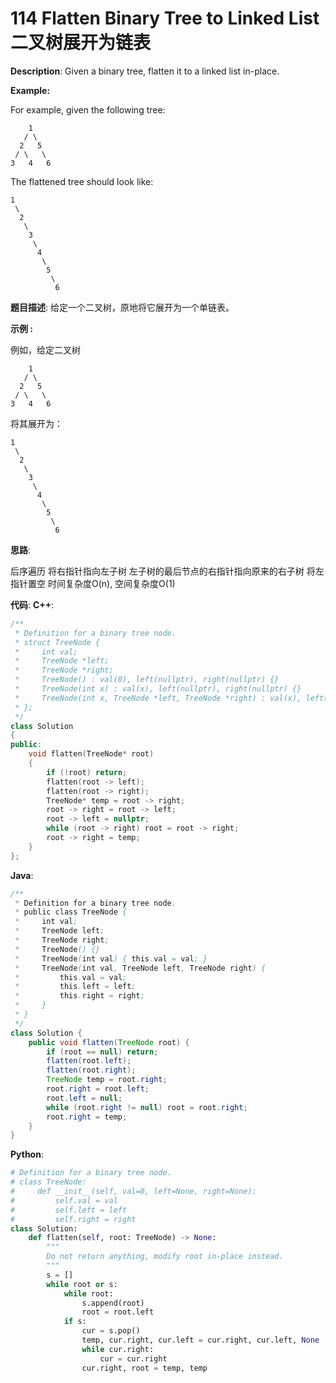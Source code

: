 # 114 Flatten Binary Tree to Linked List 二叉树展开为链表

__Description__:
Given a binary tree, flatten it to a linked list in-place.

__Example:__

For example, given the following tree:

```text
    1
   / \
  2   5
 / \   \
3   4   6
```

The flattened tree should look like:

```text
1
 \
  2
   \
    3
     \
      4
       \
        5
         \
          6
```

__题目描述__:
给定一个二叉树，原地将它展开为一个单链表。

__示例 :__

例如，给定二叉树

```text
    1
   / \
  2   5
 / \   \
3   4   6
```

将其展开为：

```text
1
 \
  2
   \
    3
     \
      4
       \
        5
         \
          6
```

__思路__:

后序遍历
将右指针指向左子树
左子树的最后节点的右指针指向原来的右子树
将左指针置空
时间复杂度O(n), 空间复杂度O(1)

__代码__:
__C++__:

```C++
/**
 * Definition for a binary tree node.
 * struct TreeNode {
 *     int val;
 *     TreeNode *left;
 *     TreeNode *right;
 *     TreeNode() : val(0), left(nullptr), right(nullptr) {}
 *     TreeNode(int x) : val(x), left(nullptr), right(nullptr) {}
 *     TreeNode(int x, TreeNode *left, TreeNode *right) : val(x), left(left), right(right) {}
 * };
 */
class Solution 
{
public:
    void flatten(TreeNode* root) 
    {
        if (!root) return;
        flatten(root -> left);
        flatten(root -> right);
        TreeNode* temp = root -> right;
        root -> right = root -> left;
        root -> left = nullptr;
        while (root -> right) root = root -> right;
        root -> right = temp;
    }
};
```

__Java__:

```Java
/**
 * Definition for a binary tree node.
 * public class TreeNode {
 *     int val;
 *     TreeNode left;
 *     TreeNode right;
 *     TreeNode() {}
 *     TreeNode(int val) { this.val = val; }
 *     TreeNode(int val, TreeNode left, TreeNode right) {
 *         this.val = val;
 *         this.left = left;
 *         this.right = right;
 *     }
 * }
 */
class Solution {
    public void flatten(TreeNode root) {
        if (root == null) return;
        flatten(root.left);
        flatten(root.right);
        TreeNode temp = root.right;
        root.right = root.left;
        root.left = null;
        while (root.right != null) root = root.right;
        root.right = temp;
    }
}
```

__Python__:

```Python
# Definition for a binary tree node.
# class TreeNode:
#     def __init__(self, val=0, left=None, right=None):
#         self.val = val
#         self.left = left
#         self.right = right
class Solution:
    def flatten(self, root: TreeNode) -> None:
        """
        Do not return anything, modify root in-place instead.
        """
        s = []
        while root or s:
            while root:
                s.append(root)
                root = root.left
            if s:
                cur = s.pop()
                temp, cur.right, cur.left = cur.right, cur.left, None
                while cur.right:
                    cur = cur.right
                cur.right, root = temp, temp
```
